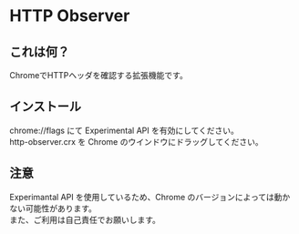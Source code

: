 # HTTP Observer
## これは何？
  ChromeでHTTPヘッダを確認する拡張機能です。
## インストール
  chrome://flags にて Experimental API を有効にしてください。  
  http-observer.crx を Chrome のウインドウにドラッグしてください。
  
## 注意
  Experimantal API を使用しているため、Chrome のバージョンによっては動かない可能性があります。  
  また、ご利用は自己責任でお願いします。